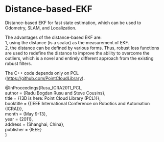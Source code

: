 # Distance-based-EKF
Distance-based EKF for fast state estimation, which can be used to Odometry, SLAM, and Localization.

The advantages of the distance-based EKF are:<br>
    1, using the distance (is a scalar) as the measurement of EKF.   
    2, the distance can be defined by various forms. Thus, robust loss functions are used to redefine the distance to improve the ability to overcome the outliers, which is a novel and entirely different approach from the existing robust filters.
  
The C++ code depends only on PCL (https://github.com/PointCloudLibrary).

@InProceedings{Rusu_ICRA2011_PCL,   
  author    = {Radu Bogdan Rusu and Steve Cousins},   
  title     = {{3D is here: Point Cloud Library (PCL)}},   
  booktitle = {{IEEE International Conference on Robotics and Automation (ICRA)}},   
  month     = {May 9-13},   
  year      = {2011},   
  address   = {Shanghai, China},   
  publisher = {IEEE}   
}   
